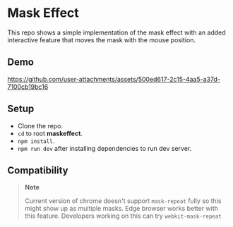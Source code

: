 # Mask Effect

This repo shows a simple implementation of the mask effect with an added interactive feature that moves the mask with the mouse position.

## Demo

https://github.com/user-attachments/assets/500ed617-2c15-4aa5-a37d-7100cb19bc16

## Setup

- Clone the repo.
-  `cd` to root **maskeffect**.
- `npm install`. 
- `npm run dev` after installing dependencies to run dev server.

## Compatibility

> **Note**
>
> Current version of chrome doesn't support `mask-repeat` fully so this might show up as multiple masks. Edge browser works better with this feature. Developers working on this can try `webkit-mask-repeat`

